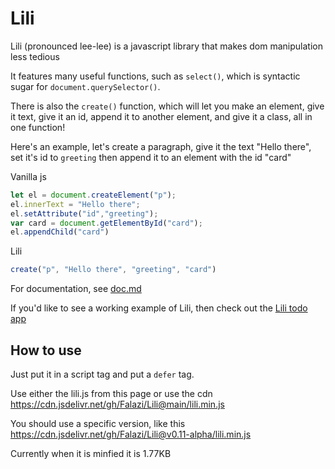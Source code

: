 # Lili
Lili (pronounced lee-lee) is a javascript library that makes dom manipulation less tedious

It features many useful functions, such as `select()`, which is syntactic sugar for `document.querySelector()`. 

There is also the `create()` function, which will let you make an element, give it text, give it an id, append it to another element, and give it a class, all in one function!

Here's an example, let's create a paragraph, give it the text "Hello there", set it's id to `greeting` then append it to an element with the id "card"

Vanilla js

```js
let el = document.createElement("p");
el.innerText = "Hello there";
el.setAttribute("id","greeting");
var card = document.getElementById("card");
el.appendChild("card")
```

Lili

```js
create("p", "Hello there", "greeting", "card")
```

For documentation, see [doc.md](doc.md)

If you'd like to see a working example of Lili, then check out the [Lili todo app](https://github.com/Falazi/Lili-Todo-App)




## How to use

Just put it in a script tag and put a `defer` tag.

Use either the lili.js from this page or use the cdn
https://cdn.jsdelivr.net/gh/Falazi/Lili@main/lili.min.js

You should use a specific version, like this
https://cdn.jsdelivr.net/gh/Falazi/Lili@v0.11-alpha/lili.min.js

Currently when it is minfied it is 1.77KB

